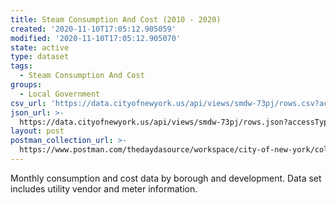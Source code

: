 ```yaml
---
title: Steam Consumption And Cost (2010 - 2020)
created: '2020-11-10T17:05:12.905059'
modified: '2020-11-10T17:05:12.905070'
state: active
type: dataset
tags:
  - Steam Consumption And Cost
groups:
  - Local Government
csv_url: 'https://data.cityofnewyork.us/api/views/smdw-73pj/rows.csv?accessType=DOWNLOAD'
json_url: >-
  https://data.cityofnewyork.us/api/views/smdw-73pj/rows.json?accessType=DOWNLOAD
layout: post
postman_collection_url: >-
  https://www.postman.com/thedaydasource/workspace/city-of-new-york/collection/15909983-c4f655e1-f0f4-4933-b6c7-9e00d74b6403
---
```

Monthly consumption and cost data by borough and development. Data set includes utility vendor and meter information.
